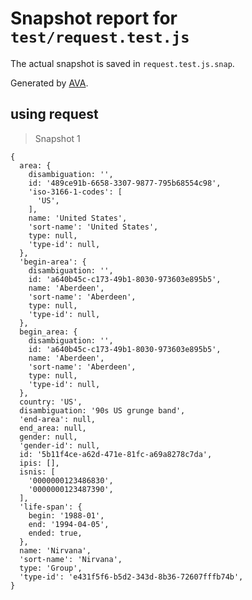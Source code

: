 # Snapshot report for `test/request.test.js`

The actual snapshot is saved in `request.test.js.snap`.

Generated by [AVA](https://avajs.dev).

## using request

> Snapshot 1

    {
      area: {
        disambiguation: '',
        id: '489ce91b-6658-3307-9877-795b68554c98',
        'iso-3166-1-codes': [
          'US',
        ],
        name: 'United States',
        'sort-name': 'United States',
        type: null,
        'type-id': null,
      },
      'begin-area': {
        disambiguation: '',
        id: 'a640b45c-c173-49b1-8030-973603e895b5',
        name: 'Aberdeen',
        'sort-name': 'Aberdeen',
        type: null,
        'type-id': null,
      },
      begin_area: {
        disambiguation: '',
        id: 'a640b45c-c173-49b1-8030-973603e895b5',
        name: 'Aberdeen',
        'sort-name': 'Aberdeen',
        type: null,
        'type-id': null,
      },
      country: 'US',
      disambiguation: '90s US grunge band',
      'end-area': null,
      end_area: null,
      gender: null,
      'gender-id': null,
      id: '5b11f4ce-a62d-471e-81fc-a69a8278c7da',
      ipis: [],
      isnis: [
        '0000000123486830',
        '0000000123487390',
      ],
      'life-span': {
        begin: '1988-01',
        end: '1994-04-05',
        ended: true,
      },
      name: 'Nirvana',
      'sort-name': 'Nirvana',
      type: 'Group',
      'type-id': 'e431f5f6-b5d2-343d-8b36-72607fffb74b',
    }
